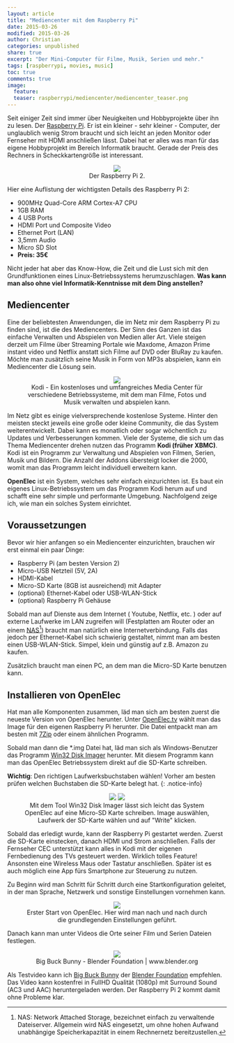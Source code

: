 ```yaml
---
layout: article
title: "Mediencenter mit dem Raspberry Pi"
date: 2015-03-26
modified: 2015-03-26
author: Christian
categories: unpublished
share: true
excerpt: "Der Mini-Computer für Filme, Musik, Serien und mehr."
tags: [raspberrypi, movies, music]
toc: true
comments: true
image:
  feature: 
  teaser: raspberrypi/mediencenter/mediencenter_teaser.png
---
```


Seit einiger Zeit sind immer über Neuigkeiten und Hobbyprojekte über ihn zu lesen. Der <a href="http://www.raspberrypi.org">Raspberry Pi</a>. Er ist ein kleiner - sehr kleiner - Computer, der unglaublich wenig Strom braucht und sich leicht an jeden Monitor oder Fernseher mit HDMI anschließen lässt. Dabei hat er alles was man für das eigene Hobbyprojekt im Bereich Informatik braucht. Gerade der Preis des Rechners in Scheckkartengröße ist interessant. 

<figure style="text-align: center">
	<img src="{{ site.url }}/images/raspberrypi/raspberry_pi.jpg">
	<figcaption>
		Der Raspberry Pi 2.
	</figcaption>
</figure>

Hier eine Auflistung der wichtigsten Details des Raspberry Pi 2:

* 900MHz Quad-Core ARM Cortex-A7 CPU
* 1GB RAM
* 4 USB Ports
* HDMI Port und Composite Video
* Ethernet Port (LAN)
* 3,5mm Audio
* Micro SD Slot
* **Preis: 35€**

Nicht jeder hat aber das Know-How, die Zeit und die Lust sich mit den Grundfunktionen eines Linux-Betriebssystems herumzuschlagen. **Was kann man also ohne viel Informatik-Kenntnisse mit dem Ding anstellen?**

## Mediencenter

Eine der beliebtesten Anwendungen, die im Netz mir dem Raspberry Pi zu finden sind, ist die des Mediencenters. Der Sinn des Ganzen ist das einfache Verwalten und Abspielen von Medien aller Art. Viele steigen derzeit um Filme über Streaming Portale wie Maxdome, Amazon Prime instant video und Netflix anstatt sich Filme auf DVD oder BluRay zu kaufen. Möchte man zusätzlich seine Musik in Form von MP3s abspielen, kann ein Mediencenter die Lösung sein.

<figure style="text-align: center">
	<img src="{{ site.url }}/images/raspberrypi/mediencenter/kodi.jpg" />
	<figcaption>
		Kodi - Ein kostenloses und umfangreiches Media Center für verschiedene Betriebssysteme, mit dem man Filme, Fotos und Musik verwalten und abspielen kann.
	</figcaption>
</figure>

Im Netz gibt es einige vielversprechende kostenlose Systeme. Hinter den meisten steckt jeweils eine große oder kleine Community, die das System weiterentwickelt. Dabei kann es monatlich oder sogar wöchentlich zu Updates und Verbesserungen kommen. Viele der Systeme, die sich um das Thema Mediencenter drehen nutzen das Programm **Kodi (früher XBMC)**. Kodi ist ein Programm zur Verwaltung und Abspielen von Filmen, Serien, Musik und Bildern. Die Anzahl der Addons übersteigt locker die 2000, womit man das Programm leicht individuell erweitern kann.

**OpenElec** ist ein System, welches sehr einfach einzurichten ist. Es baut ein eigenes Linux-Betriebssystem um das Programm Kodi herum auf und schafft eine sehr simple und performante Umgebung. Nachfolgend zeige ich, wie man ein solches System einrichtet.

## Voraussetzungen

Bevor wir hier anfangen so ein Mediencenter einzurichten, brauchen wir erst einmal ein paar Dinge:

* Raspberry Pi (am besten Version 2)
* Micro-USB Netzteil (5V, 2A)
* HDMI-Kabel
* Micro-SD Karte (8GB ist ausreichend) mit Adapter
* (optional) Ethernet-Kabel oder USB-WLAN-Stick
* (optional) Raspberry Pi Gehäuse

Sobald man auf Dienste aus dem Internet ( Youtube, Netflix, etc. ) oder auf externe Laufwerke im LAN zugreifen will (Festplatten am Router oder an einem <a href="http://de.wikipedia.org/wiki/Network_Attached_Storage">NAS[^nas]</a>) braucht man natürlich eine Internetverbindung. Falls das jedoch per Ethernet-Kabel sich schwierig gestaltet, nimmt man am besten einen USB-WLAN-Stick. Simpel, klein und günstig auf z.B. Amazon zu kaufen.

[^nas]: NAS: Network Attached Storage, bezeichnet einfach zu verwaltende Dateiserver. Allgemein wird NAS eingesetzt, um ohne hohen Aufwand unabhängige Speicherkapazität in einem Rechnernetz bereitzustellen.

Zusätzlich braucht man einen PC, an dem man die Micro-SD Karte benutzen kann.

## Installieren von OpenElec

Hat man alle Komponenten zusammen, läd man sich am besten zuerst die neueste Version von OpenElec herunter. Unter <a href="http://openelec.tv/get-openelec">OpenElec.tv</a> wählt man das Image für den eigenen Raspberry Pi herunter. Die Datei entpackt man am besten mit <a href="http://www.7-zip.de/">7Zip</a> oder einem ähnlichen Programm.

Sobald man dann die *.img Datei hat, läd man sich als Windows-Benutzer das Programm <a href="http://sourceforge.net/projects/win32diskimager/">Win32 Disk Imager</a> herunter. Mit diesem Programm kann man das OpenElec Betriebssystem direkt auf die SD-Karte schreiben.

**Wichtig**: Den richtigen Laufwerksbuchstaben wählen! Vorher am besten prüfen welchen Buchstaben die SD-Karte belegt hat.
{: .notice-info}

<figure class="forth" style="text-align: center">
	<img src="{{ site.url }}/images/raspberrypi/mediencenter/
Disk-Image-Warning.png" width= />
	<img src="{{ site.url }}/images/raspberrypi/mediencenter/
Disk-Image-Complete.png" />
	<figcaption>
		Mit dem Tool Win32 Disk Imager lässt sich leicht das System OpenElec auf eine Micro-SD Karte schreiben.
		Image auswählen, Laufwerk der SD-Karte wählen und auf "Write" klicken. 
	</figcaption>
</figure>

Sobald das erledigt wurde, kann der Raspberry Pi gestartet werden. Zuerst die SD-Karte einstecken, danach HDMI und Strom anschließen. Falls der Fernseher CEC unterstützt kann alles in Kodi mit der eigenen Fernbedienung des TVs gesteuert werden. Wirklich tolles Feature! Ansonsten eine Wireless Maus oder Tastatur anschließen. Später ist es auch möglich eine App fürs Smartphone zur Steuerung zu nutzen.

Zu Beginn wird man Schritt für Schritt durch eine Startkonfiguration geleitet, in der man Sprache, Netzwerk und sonstige Einstellungen vornehmen kann.

<figure style="text-align: center">
	<img src="{{ site.url }}/images/raspberrypi/mediencenter/openelec_start.png" />
	<figcaption>
		Erster Start von OpenElec. Hier wird man nach und nach durch die grundlegenden Einstellungen geführt.
	</figcaption>
</figure>


Danach kann man unter Videos die Orte seiner Film und Serien Dateien festlegen.

<figure style="text-align: center">
	<img src="{{ site.url }}/images/raspberrypi/mediencenter/big_buck_bunny_small.png" />
	<figcaption>
		Big Buck Bunny - Blender Foundation | www.blender.org
	</figcaption>
</figure>

Als Testvideo kann ich <a href="https://peach.blender.org/download/">Big Buck Bunny</a> der <a href="www.blender.org">Blender Foundation</a> empfehlen. Das Video kann kostenfrei in FullHD Qualität (1080p) mit Surround Sound (AC3 und AAC) heruntergeladen werden. Der Raspberry Pi 2 kommt damit ohne Probleme klar.
